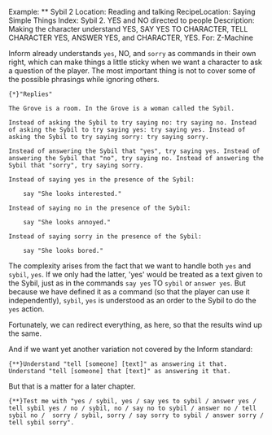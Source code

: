Example: ** Sybil 2
Location: Reading and talking
RecipeLocation: Saying Simple Things
Index: Sybil 2. YES and NO directed to people
Description: Making the character understand YES, SAY YES TO CHARACTER, TELL CHARACTER YES, ANSWER YES, and CHARACTER, YES.
For: Z-Machine

  
Inform already understands ``yes``, NO, and ``sorry`` as commands in their own right, which can make things a little sticky when we want a character to ask a question of the player. The most important thing is not to cover some of the possible phrasings while ignoring others.

  

``` inform7
{*}"Replies"

The Grove is a room. In the Grove is a woman called the Sybil.

Instead of asking the Sybil to try saying no: try saying no. Instead of asking the Sybil to try saying yes: try saying yes. Instead of asking the Sybil to try saying sorry: try saying sorry.

Instead of answering the Sybil that "yes", try saying yes. Instead of answering the Sybil that "no", try saying no. Instead of answering the Sybil that "sorry", try saying sorry.

Instead of saying yes in the presence of the Sybil:

	say "She looks interested."

Instead of saying no in the presence of the Sybil:

	say "She looks annoyed."

Instead of saying sorry in the presence of the Sybil:

	say "She looks bored."
```

  
The complexity arises from the fact that we want to handle both ``yes`` and ``sybil``, ``yes``. If we only had the latter, 'yes' would be treated as a text given to the Sybil, just as in the commands ``say yes`` TO ``sybil`` or ``answer yes``. But because we have defined it as a command (so that the player can use it independently), ``sybil``, ``yes`` is understood as an order to the Sybil to do the ``yes`` action.

  
Fortunately, we can redirect everything, as here, so that the results wind up the same.

  
And if we want yet another variation not covered by the Inform standard:

  

``` inform7
{**}Understand "tell [someone] [text]" as answering it that. Understand "tell [someone] that [text]" as answering it that.
```

  
But that is a matter for a later chapter.

  

``` inform7
{**}Test me with "yes / sybil, yes / say yes to sybil / answer yes / tell sybil yes / no / sybil, no / say no to sybil / answer no / tell sybil no /  sorry / sybil, sorry / say sorry to sybil / answer sorry / tell sybil sorry".
```

